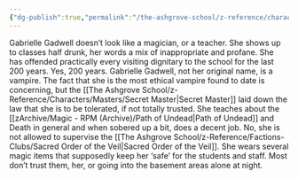 ```yaml
---
{"dg-publish":true,"permalink":"/the-ashgrove-school/z-reference/characters/masters/gabrielle-gadwell/"}
---
```


Gabrielle Gadwell doesn’t look like a magician, or a teacher. She shows up to classes half drunk, her words a mix of inappropriate and profane. She has offended practically every visiting dignitary to the school for the last 200 years. Yes, 200 years. Gabrielle Gadwell, not her original name, is a vampire. The fact that she is the most ethical vampire found to date is concerning, but the [[The Ashgrove School/z-Reference/Characters/Masters/Secret Master\|Secret Master]] laid down the law that she is to be tolerated, if not totally trusted. She teaches about the [[zArchive/Magic - RPM (Archive)/Path of Undead\|Path of Undead]] and Death in general and when sobered up a bit, does a decent job. No, she is not allowed to supervise the [[The Ashgrove School/z-Reference/Factions-Clubs/Sacred Order of the Veil\|Sacred Order of the Veil]]. She wears several magic items that supposedly keep her ‘safe’ for the students and staff. Most don’t trust them, her, or going into the basement areas alone at night.